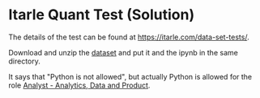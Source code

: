 # Itarle Quant Test (Solution)

The details of the test can be found at https://itarle.com/data-set-tests/.

Download and unzip the [dataset](https://s3.eu-west-2.amazonaws.com/itarlepublic/scanditicks/scandi.csv.zip) and put it and the ipynb in the same directory.

It says that "Python is not allowed", but actually Python is allowed for the role [Analyst - Analytics, Data and Product](https://itarle.com/careers/#recruitments).